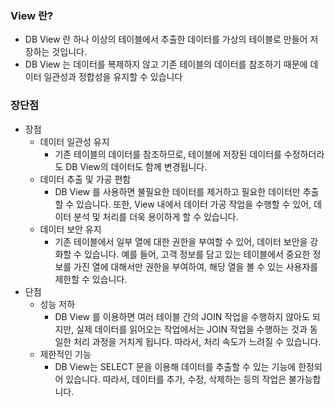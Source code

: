 ### View 란?

- DB View 란 하나 이상의 테이블에서 추출한 데이터를 가상의 테이블로 만들어 저장하는 것입니다.
- DB View 는 데이터를 복제하지 않고 기존 테이블의 데이터를 참조하기 때문에 데이터 일관성과 정합성을 유지할 수 있습니다

### 장단점

- 장점
    - 데이터 일관성 유지
        - 기존 테이블의 데이터를 참조하므로, 테이블에 저장된 데이터를 수정하더라도 DB View의 데이터도 함께 변경됩니다.
    - 데이터 추출 및 가공 편함
        - DB View 를 사용하면 불필요한 데이터를 제거하고 필요한 데이터만 추출할 수 있습니다. 또한, View 내에서 데이터 가공 작업을 수행할 수 있어, 데이터 분석 및 처리를 더욱 용이하게 할 수 있습니다.
    - 데이터 보안 유지
        - 기존 테이블에서 일부 열에 대한 권한을 부여할 수 있어, 데이터 보안을 강화할 수 있습니다. 예를 들어, 고객 정보를 담고 있는 테이블에서 중요한 정보를 가진 열에 대해서만 권한을 부여하여, 해당 열을 볼 수 있는 사용자를 제한할 수 있습니다.
- 단점
    - 성능 저하
        - DB View 를 이용하면 여러 테이블 간의 JOIN 작업을 수행하지 않아도 되지만, 실제 데이터를 읽어오는 작업에서는 JOIN 작업을 수행하는 것과 동일한 처리 과정을 거치게 됩니다. 따라서, 처리 속도가 느려질 수 있습니다.
    - 제한적인 기능
        - DB View는 SELECT 문을 이용해 데이터를 추출할 수 있는 기능에 한정되어 있습니다. 따라서, 데이터를 추가, 수정, 삭제하는 등의 작업은 불가능합니다.
